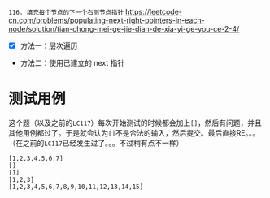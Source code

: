 
`116. 填充每个节点的下一个右侧节点指针` https://leetcode-cn.com/problems/populating-next-right-pointers-in-each-node/solution/tian-chong-mei-ge-jie-dian-de-xia-yi-ge-you-ce-2-4/
- [x] 方法一：层次遍历
- 方法二：使用已建立的 next 指针

# 测试用例

这个题（以及之前的`LC117`）每次开始测试的时候都会加上`[]`，然后有问题，并且其他用例都过了。于是就会认为`[]`不是合法的输入，然后提交。最后直接RE。。。（在之前的`LC117`已经发生过了。。。不过稍有点不一样）
```console
[1,2,3,4,5,6,7]
[]
[1]
[1,2,3]
[1,2,3,4,5,6,7,8,9,10,11,12,13,14,15]
```
